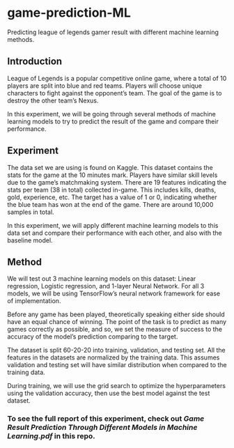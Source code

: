 # game-prediction-ML
Predicting league of legends gamer result with different machine learning methods.

## Introduction
League of Legends is a popular competitive online game, where a total of 10 players are split
into blue and red teams. Players will choose unique characters to fight against the opponent’s
team. The goal of the game is to destroy the other team’s Nexus.<br>

In this experiment, we will be going through several methods of machine learning models to try
to predict the result of the game and compare their performance.<br>

## Experiment
The data set we are using is found on Kaggle. This dataset contains the stats for the game at the
10 minutes mark. Players have similar skill levels due to the game’s matchmaking system. There
are 19 features indicating the stats per team (38 in total) collected in-game. This includes kills,
deaths, gold, experience, etc. The target has a value of 1 or 0, indicating whether the blue team
has won at the end of the game. There are around 10,000 samples in total.<br>

In this experiment, we will apply different machine learning models to this data set and
compare their performance with each other, and also with the baseline model.<br>

## Method
We will test out 3 machine learning models on this dataset: Linear regression, Logistic
regression, and 1-layer Neural Network. For all 3 models, we will be using TensorFlow’s neural
network framework for ease of implementation.<br>

Before any game has been played, theoretically speaking either side should have an equal
chance of winning. The point of the task is to predict as many games correctly as possible, and
so, we set the measure of success to the accuracy of the model’s prediction comparing to the
target.<br>

The dataset is split 60-20-20 into training, validation, and testing set. All the features in the
datasets are normalized by the training data. This assumes validation and testing set will have
similar distribution when compared to the training data.<br>

During training, we will use the grid search to optimize the hyperparameters using the
validation accuracy, then use the best model against the test dataset.

### To see the full report of this experiment, check out *Game Result Prediction Through Different Models in Machine Learning.pdf* in this repo.
